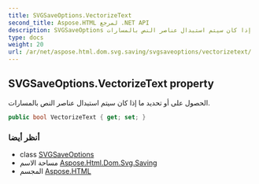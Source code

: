 ```yaml
---
title: SVGSaveOptions.VectorizeText
second_title: Aspose.HTML لمرجع .NET API
description: SVGSaveOptions ملكية. الحصول على أو تحديد ما إذا كان سيتم استبدال عناصر النص بالمسارات.
type: docs
weight: 20
url: /ar/net/aspose.html.dom.svg.saving/svgsaveoptions/vectorizetext/
---
```

## SVGSaveOptions.VectorizeText property

الحصول على أو تحديد ما إذا كان سيتم استبدال عناصر النص بالمسارات.

```csharp
public bool VectorizeText { get; set; }
```

### أنظر أيضا

* class [SVGSaveOptions](../)
* مساحة الاسم [Aspose.Html.Dom.Svg.Saving](../../svgsaveoptions/)
* المجسم [Aspose.HTML](../../../)


